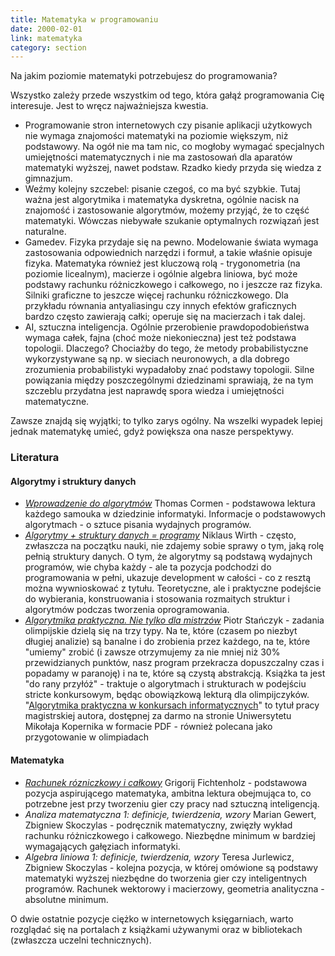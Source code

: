 ```yaml
---
title: Matematyka w programowaniu
date: 2000-02-01
link: matematyka
category: section
---
```


Na jakim poziomie matematyki potrzebujesz do programowania?

Wszystko zależy przede wszystkim od tego, która gałąź programowania Cię interesuje. Jest to wręcz najważniejsza kwestia.

- Programowanie stron internetowych czy pisanie aplikacji użytkowych nie wymaga znajomości matematyki na poziomie większym, niż podstawowy. Na ogół nie ma tam nic, co mogłoby wymagać specjalnych umiejętności matematycznych i nie ma zastosowań dla aparatów matematyki wyższej, nawet podstaw. Rzadko kiedy przyda się wiedza z gimnazjum.
- Weźmy kolejny szczebel: pisanie czegoś, co ma być szybkie. Tutaj ważna jest algorytmika i matematyka dyskretna, ogólnie nacisk na znajomość i zastosowanie algorytmów, możemy przyjąć, że to część matematyki. Wówczas niebywałe szukanie optymalnych rozwiązań jest naturalne.
- Gamedev. Fizyka przydaje się na pewno. Modelowanie świata wymaga zastosowania odpowiednich narzędzi i formuł, a takie właśnie opisuje fizyka. Matematyka również jest kluczową rolą - trygonometria (na poziomie licealnym), macierze i ogólnie algebra liniowa, być może podstawy rachunku różniczkowego i całkowego, no i jeszcze raz fizyka. Silniki graficzne to jeszcze więcej rachunku różniczkowego. Dla przykładu równania antyaliasingu czy innych efektów graficznych bardzo często zawierają całki; operuje się na macierzach i tak dalej.
- AI, sztuczna inteligencja. Ogólnie przerobienie prawdopodobieństwa wymaga całek, fajna (choć może niekonieczna) jest też podstawa topologii. Dlaczego? Chociażby do tego, że metody probabilistyczne wykorzystywane są np. w sieciach neuronowych, a dla dobrego zrozumienia probabilistyki wypadałoby znać podstawy topologii. Silne powiązania między poszczególnymi dziedzinami sprawiają, że na tym szczeblu przydatna jest naprawdę spora wiedza i umiejętności matematyczne.

Zawsze znajdą się wyjątki; to tylko zarys ogólny. Na wszelki wypadek lepiej jednak matematykę umieć, gdyż powiększa ona nasze perspektywy.

### Literatura
#### Algorytmy i struktury danych
*   <cite>[Wprowadzenie do algorytmów]</cite> Thomas Cormen - podstawowa lektura każdego samouka w dziedzinie informatyki. Informacje o podstawowych algorytmach - o sztuce pisania wydajnych programów.
*   <cite>[Algorytmy + struktury danych = programy]</cite> Niklaus Wirth - często, zwłaszcza na początku nauki, nie zdajemy sobie sprawy o tym, jaką rolę pełnią struktury danych. O tym, że algorytmy są podstawą wydajnych programów, wie chyba każdy - ale ta pozycja podchodzi do programowania w pełni, ukazuje development w całości - co z resztą można wywnioskować z tytułu. Teoretyczne, ale i praktyczne podejście do wybierania, konstruowania i stosowania rozmaitych struktur i algorytmów podczas tworzenia oprogramowania.
*   <cite>[Algorytmika praktyczna. Nie tylko dla mistrzów]</cite> Piotr Stańczyk - zadania olimpijskie dzielą się na trzy typy. Na te, które (czasem po niezbyt długiej analizie) są banalne i do zrobienia przez każdego, na te, które "umiemy" zrobić (i zawsze otrzymujemy za nie mniej niż 30% przewidzianych punktów, nasz program przekracza dopuszczalny czas i popadamy w paranoję) i na te, które są czystą abstrakcją. Książka ta jest "do rany przyłóż" - traktuje o algorytmach i strukturach w podejściu stricte konkursowym, będąc obowiązkową lekturą dla olimpijczyków. "[Algorytmika praktyczna w konkursach informatycznych]" to tytuł pracy magistrskiej autora, dostępnej za darmo na stronie Uniwersytetu Mikołaja Kopernika w formacie PDF - również polecana jako przygotowanie w olimpiadach

#### Matematyka
*   <cite>[Rachunek rózniczkowy i całkowy]</cite> Grigorij Fichtenholz - podstawowa pozycja aspirującego matematyka, ambitna lektura obejmująca to, co potrzebne jest przy tworzeniu gier czy pracy nad sztuczną inteligencją.
*   <cite>Analiza matematyczna 1: definicje, twierdzenia, wzory</cite> Marian Gewert, Zbigniew Skoczylas - podręcznik matematyczny, zwięzły wykład rachunku różniczkowego i całkowego. Niezbędne minimum w bardziej wymagających gałęziach informatyki.
*   <cite>Algebra liniowa 1: definicje, twierdzenia, wzory</cite> Teresa Jurlewicz, Zbigniew Skoczylas - kolejna pozycja, w której omówione są podstawy matematyki wyższej niezbędne do tworzenia gier czy inteligentnych programów. Rachunek wektorowy i macierzowy, geometria analityczna - absolutne minimum.

O dwie ostatnie pozycje ciężko w internetowych księgarniach, warto rozglądać się na portalach z książkami używanymi oraz w bibliotekach (zwłaszcza uczelni technicznych).

[Wprowadzenie do algorytmów]: https://helion.pl/ksiazki/wprowadzenie-do-algorytmow-cormen-thomas-h-leiserson-charles-e-rivest-rol,a_006d.htm
[Algorytmy + struktury danych = programy]: http://www.empik.com/algorytmy-struktury-danych-programy-wirth-niklaus,307409,ksiazka-p
[Algorytmika praktyczna. Nie tylko dla mistrzów]: https://helion.pl/ksiazki/algorytmika-praktyczna-nie-tylko-dla-mistrzow-stanczyk-piotr,a_0056.htm
[Algorytmika praktyczna w konkursach informatycznych]: http://www-users.mat.umk.pl/~stencel/acm/algorytmika_praktyczna.pdf
[Rachunek rózniczkowy i całkowy]: https://ksiegarnia.pwn.pl/Rachunek-rozniczkowy-i-calkowy-Tom-1,68704455,p.html
